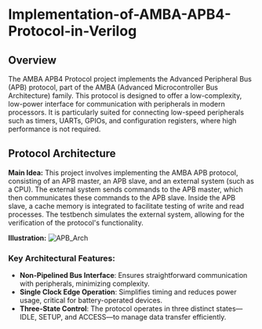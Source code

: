 # Implementation-of-AMBA-APB4-Protocol-in-Verilog

## Overview

The AMBA APB4 Protocol project implements the Advanced Peripheral Bus (APB) protocol, part of the AMBA (Advanced Microcontroller Bus Architecture) family. This protocol is designed to offer a low-complexity, low-power interface for communication with peripherals in modern processors. It is particularly suited for connecting low-speed peripherals such as timers, UARTs, GPIOs, and configuration registers, where high performance is not required.

## Protocol Architecture

**Main Idea:**
This project involves implementing the AMBA APB protocol, consisting of an APB master, an APB slave, and an external system (such as a CPU). The external system sends commands to the APB master, which then communicates these commands to the APB slave. Inside the APB slave, a cache memory is integrated to facilitate testing of write and read processes. The testbench simulates the external system, allowing for the verification of the protocol's functionality.

**Illustration:**
![APB_Arch](Architecture/APB_Architecture_CR.png)

### Key Architectural Features:

- **Non-Pipelined Bus Interface**: Ensures straightforward communication with peripherals, minimizing complexity.
- **Single Clock Edge Operation**: Simplifies timing and reduces power usage, critical for battery-operated devices.
- **Three-State Control**: The protocol operates in three distinct states—IDLE, SETUP, and ACCESS—to manage data transfer efficiently.
